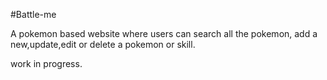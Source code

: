 #Battle-me

A pokemon based website where users can search all the pokemon, add a new,update,edit or delete a pokemon or skill.

work in progress.
